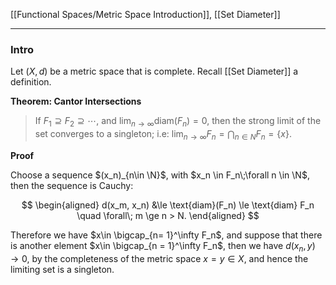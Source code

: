[[Functional Spaces/Metric Space Introduction]], [[Set Diameter]]


---
### **Intro**

Let $(X, d)$ be a metric space that is complete. Recall [[Set Diameter]] a definition.

**Theorem: Cantor Intersections**
> If $F_1\supseteq F_2 \supseteq\cdots$, and $\lim_{n\rightarrow \infty}\text{diam}(F_n) = 0$, then the strong limit of the set converges to a singleton; i.e: $\lim_{n\rightarrow \infty} F_n  = \bigcap_{n\in N}F_n = \{x\}$. 

**Proof**

Choose a sequence $(x_n)_{n\in \N}$, with $x_n \in F_n\;\forall n \in \N$, then the sequence is Cauchy: 

$$
\begin{aligned}
    d(x_m, x_n) &\le \text{diam}(F_n) \le \text{diam} F_n \quad \forall\;  m \ge n > N.
\end{aligned}
$$

Therefore we have $x\in \bigcap_{n= 1}^\infty F_n$, and suppose that there is another element $x\in \bigcap_{n = 1}^\infty F_n$, then we have $d(x_n, y)\rightarrow 0$, by the completeness of the metric space $x = y \in X$, and hence the limiting set is a singleton. 


